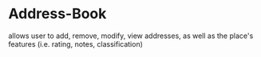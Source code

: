 # Address-Book
allows user to add, remove, modify, view addresses, as well as the place's features (i.e. rating, notes, classification)
